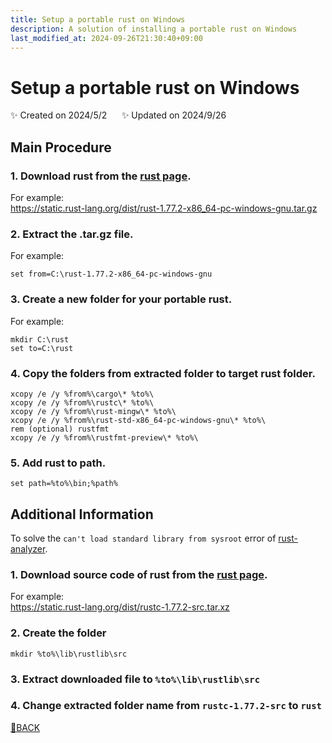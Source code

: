```yaml
---
title: Setup a portable rust on Windows
description: A solution of installing a portable rust on Windows
last_modified_at: 2024-09-26T21:30:40+09:00
---
```

# Setup a portable rust on Windows
✨ Created on 2024/5/2 &nbsp;&nbsp;&nbsp;&nbsp; ✨ Updated on 2024/9/26

## Main Procedure
### 1. Download rust from the [rust page](https://forge.rust-lang.org/infra/other-installation-methods.html#standalone-installers).  
For example:  
https://static.rust-lang.org/dist/rust-1.77.2-x86_64-pc-windows-gnu.tar.gz

### 2. Extract the .tar.gz file.  
For example:
```batch
set from=C:\rust-1.77.2-x86_64-pc-windows-gnu
```

### 3. Create a new folder for your portable rust.  
For example:
```batch
mkdir C:\rust
set to=C:\rust
```

### 4. Copy the folders from extracted folder to target rust folder.
```batch
xcopy /e /y %from%\cargo\* %to%\
xcopy /e /y %from%\rustc\* %to%\
xcopy /e /y %from%\rust-mingw\* %to%\
xcopy /e /y %from%\rust-std-x86_64-pc-windows-gnu\* %to%\
rem (optional) rustfmt
xcopy /e /y %from%\rustfmt-preview\* %to%\
```

### 5. Add rust to path.
```batch
set path=%to%\bin;%path%
```

## Additional Information
To solve the `can't load standard library from sysroot` error of [rust-analyzer](https://marketplace.visualstudio.com/items?itemName=rust-lang.rust-analyzer).
### 1. Download source code of rust from the [rust page](https://forge.rust-lang.org/infra/other-installation-methods.html#source-code).  
For example:  
https://static.rust-lang.org/dist/rustc-1.77.2-src.tar.xz

### 2. Create the folder
```batch
mkdir %to%\lib\rustlib\src
```

### 3. Extract downloaded file to `%to%\lib\rustlib\src`

### 4. Change extracted folder name from `rustc-1.77.2-src` to `rust`

[🚗BACK](/README.html)
